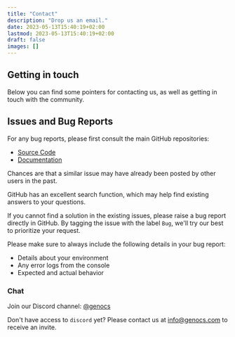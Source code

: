 ```yaml
---
title: "Contact"
description: "Drop us an email."
date: 2023-05-13T15:40:19+02:00
lastmod: 2023-05-13T15:40:19+02:00
draft: false
images: []
---
```


## Getting in touch

Below you can find some pointers for contacting us, as well as getting in touch with the community.

## Issues and Bug Reports

For any bug reports, please first consult the main GitHub repositories:
- [Source Code](https://github.com/Genocs/genocs-library/)
- [Documentation]( https://github.com/Genocs/genocs-library-docs/)

Chances are that a similar issue may have already been posted by other users in the past.

GitHub has an excellent search function, which may help find existing answers to your questions.

If you cannot find a solution in the existing issues, please raise a bug report directly in GitHub. By tagging the issue with the label `Bug`, we'll try our best to prioritize your request.

Please make sure to always include the following details in your bug report:

- Details about your environment
- Any error logs from the console
- Expected and actual behavior

### Chat

Join our Discord channel: [@genocs](https://discord.gg/fWwArnkV)

Don't have access to `discord` yet? Please contact us at [info@genocs.com](info@genocs.com) to receive an invite.
